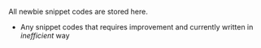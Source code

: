 
All newbie snippet codes are stored here.

* Any snippet codes that requires improvement and currently written in _inefficient_ way
